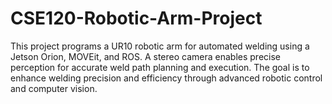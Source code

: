 # CSE120-Robotic-Arm-Project
This project programs a UR10 robotic arm for automated welding using a Jetson Orion, MOVEit, and ROS. A stereo camera enables precise perception for accurate weld path planning and execution. The goal is to enhance welding precision and efficiency through advanced robotic control and computer vision.

